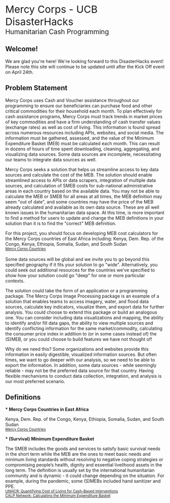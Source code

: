 
<span style="font-size:2.25em;">Mercy Corps - UCB DisasterHacks</span><br>
<span style="font-size:1.5em;">Humanitarian Cash Programming</span>

## Welcome!
We are glad you're here! We're looking forward to this DisasterHacks event! Please note this site will continue to be updated until after the Kick Off event on April 24th. 

## Problem Statement
Mercy Corps uses Cash and Voucher assistance throughout our programming to ensure our beneficiaries can purchase food and other critical commodities for their household each month. To plan effectively for cash assistance programs, Mercy Corps must track trends in market prices of key commodities and have a firm understanding of cash transfer values (exchange rates) as well as cost of living. This information is found spread across numerous resources including APIs, websites, and social media. The information must be gathered, assessed, and the value of the Minimum Expenditure Basket (MEB) must be calculated each month. This can result in dozens of hours of time spent downloading, cleaning, aggregating, and visualizing data sources. Some data sources are incomplete, necessitating our teams to integrate data sources as well. 

Mercy Corps seeks a solution that helps us streamline access to key data sources and calculate the cost of the MEB. The solution should enable streamlined access to APIs or data scrapers, integration of multiple data sources, and calculation of SMEB costs for sub-national administrative areas in each country based on the available data. You may not be able to calculate the MEB or SMEB for all areas at all times, the MEB definition may seem "out of date", and some countries may have the price of the MEB already calculated and available as its own data source. These are all well known issues in the humanitarian data space. At this time, is more important to find a method for users to update and change the MEB definitions in your solution than it is to find the "correct" MEB definition. 

For this project, you should focus on developing MEB cost calculators for the Mercy Corps countries of East Africa including: Kenya, Dem. Rep. of the Congo, Kenya, Ethiopia, Somalia, Sudan, and South Sudan <br><small>[Mercy Corps Countries](https://www.mercycorps.org/where-we-work)</small><br><br>
Some data sources will be global and we invite you to go beyond this specified geography if it fits your solution to go "wide". Alternatively, you could seek out additional resources for the countries we've specified to show how your solution could go "deep" for one or more particular contexts. 

The solution could take the form of an application or a programming package. The Mercy Corps Image Processing package is an example of a solution that enables teams to access imagery, water, and flood data sources, calculate key indicators, visualize them, and export data for further analysis. You could choose to extend this package or build an analogous one. You can consider including data visualizations and mapping, the ability to identify and/or fill data gaps, the ability to view multiple sources and identify conflicting information for the same market/commodity, calculating the consumer price index in addition to (or in some cases instead of) the (S)MEB, or you could choose to build features we have not thought of! 

Why do we need this? 
Some organizations and websites provide this information in easily digestible, visualized information sources. But often times, we want to go deeper with our analysis, so we need to be able to export the information. In addition, some data sources - while seemingly reliable - may not be the preferred data source for that country. Having flexible mechanisms to conduct data collection, integration, and analysis is our most preferred scenario. 

## Definitions

<b>* Mercy Corps Countries in East Africa</b>
&ensp;<div>Kenya, Dem. Rep. of the Congo, Kenya, Ethiopia, Somalia, Sudan, and South Sudan
<br><small>[Mercy Corps Countries](https://www.mercycorps.org/where-we-work)</small></div>

<b>* (Survival) Minimum Expenditure Basket</b>
&ensp;<div>The SMEB includes the goods and services to satisfy basic survival needs in the short term while the MEB are the ones to meet basic needs and minimum living standards without resolving to negative coping strategies or compromising people’s health, dignity and essential livelihood assets in the long term. The definition is usually set by the international humanitarian community and is dynamic - it could change depending on the situation. For example, during the pandemic, some (S)MEBs included hand sanitizer and PPE. <br>
<small>[UNHCR: Quantifying Cost of Living for Cash-Based Interventions](https://www.unhcr.org/handbooks/assessment/sites/assessment/files/2023-11/UNHCR%20CBI%20MEB%20guidance.pdf)<br>
[CALP Network: Calculating the Minimum Expenditure Basket](https://www.calpnetwork.org/wp-content/uploads/2022/10/MEB_CALP_2022_HD.pdf)</small>
</div>
